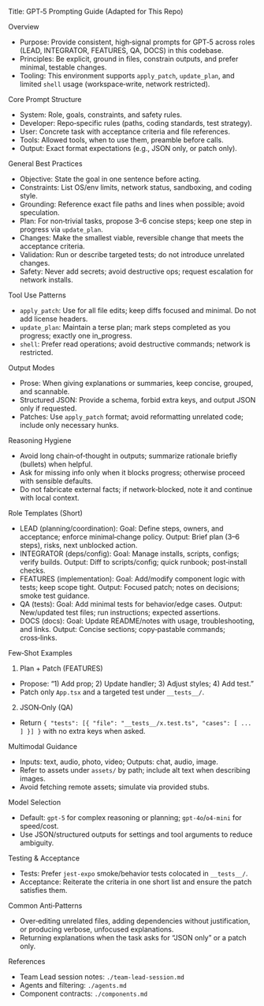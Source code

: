 Title: GPT‑5 Prompting Guide (Adapted for This Repo)

Overview
- Purpose: Provide consistent, high‑signal prompts for GPT‑5 across roles (LEAD, INTEGRATOR, FEATURES, QA, DOCS) in this codebase.
- Principles: Be explicit, ground in files, constrain outputs, and prefer minimal, testable changes.
- Tooling: This environment supports `apply_patch`, `update_plan`, and limited `shell` usage (workspace‑write, network restricted).

Core Prompt Structure
- System: Role, goals, constraints, and safety rules.
- Developer: Repo‑specific rules (paths, coding standards, test strategy).
- User: Concrete task with acceptance criteria and file references.
- Tools: Allowed tools, when to use them, preamble before calls.
- Output: Exact format expectations (e.g., JSON only, or patch only).

General Best Practices
- Objective: State the goal in one sentence before acting.
- Constraints: List OS/env limits, network status, sandboxing, and coding style.
- Grounding: Reference exact file paths and lines when possible; avoid speculation.
- Plan: For non‑trivial tasks, propose 3–6 concise steps; keep one step in progress via `update_plan`.
- Changes: Make the smallest viable, reversible change that meets the acceptance criteria.
- Validation: Run or describe targeted tests; do not introduce unrelated changes.
- Safety: Never add secrets; avoid destructive ops; request escalation for network installs.

Tool Use Patterns
- `apply_patch`: Use for all file edits; keep diffs focused and minimal. Do not add license headers.
- `update_plan`: Maintain a terse plan; mark steps completed as you progress; exactly one in_progress.
- `shell`: Prefer read operations; avoid destructive commands; network is restricted.

Output Modes
- Prose: When giving explanations or summaries, keep concise, grouped, and scannable.
- Structured JSON: Provide a schema, forbid extra keys, and output JSON only if requested.
- Patches: Use `apply_patch` format; avoid reformatting unrelated code; include only necessary hunks.

Reasoning Hygiene
- Avoid long chain‑of‑thought in outputs; summarize rationale briefly (bullets) when helpful.
- Ask for missing info only when it blocks progress; otherwise proceed with sensible defaults.
- Do not fabricate external facts; if network‑blocked, note it and continue with local context.

Role Templates (Short)
- LEAD (planning/coordination):
  Goal: Define steps, owners, and acceptance; enforce minimal‑change policy.
  Output: Brief plan (3–6 steps), risks, next unblocked action.
- INTEGRATOR (deps/config):
  Goal: Manage installs, scripts, configs; verify builds.
  Output: Diff to scripts/config; quick runbook; post‑install checks.
- FEATURES (implementation):
  Goal: Add/modify component logic with tests; keep scope tight.
  Output: Focused patch; notes on decisions; smoke test guidance.
- QA (tests):
  Goal: Add minimal tests for behavior/edge cases.
  Output: New/updated test files; run instructions; expected assertions.
- DOCS (docs):
  Goal: Update README/notes with usage, troubleshooting, and links.
  Output: Concise sections; copy‑pastable commands; cross‑links.

Few‑Shot Examples
1) Plan + Patch (FEATURES)
  - Propose: “1) Add prop; 2) Update handler; 3) Adjust styles; 4) Add test.”
  - Patch only `App.tsx` and a targeted test under `__tests__/`.
2) JSON‑Only (QA)
  - Return `{ "tests": [{ "file": "__tests__/x.test.ts", "cases": [ ... ] }] }` with no extra keys when asked.

Multimodal Guidance
- Inputs: text, audio, photo, video; Outputs: chat, audio, image.
- Refer to assets under `assets/` by path; include alt text when describing images.
- Avoid fetching remote assets; simulate via provided stubs.

Model Selection
- Default: `gpt-5` for complex reasoning or planning; `gpt-4o`/`o4-mini` for speed/cost.
- Use JSON/structured outputs for settings and tool arguments to reduce ambiguity.

Testing & Acceptance
- Tests: Prefer `jest-expo` smoke/behavior tests colocated in `__tests__/`.
- Acceptance: Reiterate the criteria in one short list and ensure the patch satisfies them.

Common Anti‑Patterns
- Over‑editing unrelated files, adding dependencies without justification, or producing verbose, unfocused explanations.
- Returning explanations when the task asks for “JSON only” or a patch only.

References
- Team Lead session notes: `./team-lead-session.md`
- Agents and filtering: `./agents.md`
- Component contracts: `./components.md`

